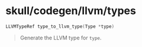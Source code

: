 # skull/codegen/llvm/types

```c
LLVMTypeRef type_to_llvm_type(Type *type)
```

> Generate the LLVM type for `type`.

